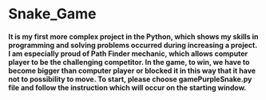 # Snake_Game
#### It is my first more complex project in the Python, which shows my skills in programming and solving problems occurred during increasing a project. I am especially proud of Path Finder mechanic, which allows computer player to be the challenging competitor. In the game, to win, we have to become bigger than computer player or blocked it in this way that it have not to possibility to move. To start, please choose gamePurpleSnake.py file and follow the instruction which will occur on the starting window.
